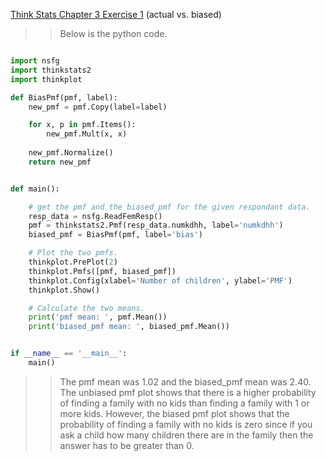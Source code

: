 [Think Stats Chapter 3 Exercise 1](http://greenteapress.com/thinkstats2/html/thinkstats2004.html#toc31) (actual vs. biased)

>> Below is the python code.

```python

import nsfg
import thinkstats2
import thinkplot

def BiasPmf(pmf, label):
    new_pmf = pmf.Copy(label=label)

    for x, p in pmf.Items():
        new_pmf.Mult(x, x)
        
    new_pmf.Normalize()
    return new_pmf


def main():

	# get the pmf and the biased_pmf for the given respondant data.
	resp_data = nsfg.ReadFemResp()
	pmf = thinkstats2.Pmf(resp_data.numkdhh, label='numkdhh')
	biased_pmf = BiasPmf(pmf, label='bias')

	# Plot the two pmfs.
	thinkplot.PrePlot(2)
	thinkplot.Pmfs([pmf, biased_pmf])
	thinkplot.Config(xlabel='Number of children', ylabel='PMF')
	thinkplot.Show()

	# Calculate the two means.
	print('pmf mean: ', pmf.Mean())
	print('biased_pmf mean: ', biased_pmf.Mean())


if __name__ == '__main__':
	main()

```
>> The pmf mean was 1.02 and the biased_pmf mean was 2.40. The unbiased pmf plot shows that there is a higher probability of finding a family with no kids than finding a family with 1 or more kids. However, the biased pmf plot shows that the probability of finding a family with no kids is zero since if you ask a child how many children there are in the family then the answer has to be greater than 0. 